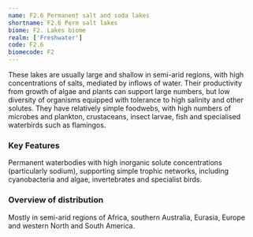 ```yaml
---
name: F2.6 Permanent salt and soda lakes
shortname: F2.6 Perm salt lakes
biome: F2. Lakes biome
realm: ['Freshwater']
code: F2.6
biomecode: F2
---
```


These lakes are usually large and shallow in semi-arid regions, with high concentrations of salts, mediated by inflows of water.  Their productivity from growth of algae and plants can support large numbers, but low diversity of organisms equipped with tolerance to high salinity and other solutes. They have relatively simple foodwebs, with high numbers of microbes and plankton, crustaceans, insect larvae, fish and specialised waterbirds such as flamingos.

### Key Features

Permanent waterbodies with high inorganic solute concentrations (particularly sodium), supporting simple trophic networks, including cyanobacteria and algae, invertebrates and specialist birds.

### Overview of distribution

Mostly in semi-arid regions of Africa, southern Australia, Eurasia, Europe and western North and South America.

